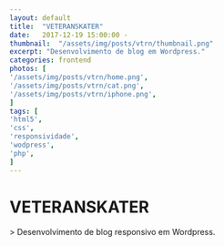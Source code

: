 ```yaml
---
layout: default
title:  "VETERANSKATER"
date:   2017-12-19 15:00:00 -
thumbnail:  "/assets/img/posts/vtrn/thumbnail.png"
excerpt: "Desenvolvimento de blog em Wordpress."
categories: frontend
photos: [
'/assets/img/posts/vtrn/home.png',
'/assets/img/posts/vtrn/cat.png',
'/assets/img/posts/vtrn/iphone.png',
]
tags: [
'html5',
'css',
'responsividade',
'wodpress',
'php',
]
---
```


<h1><b>VETERANSKATER</b></h1>
> Desenvolvimento de blog responsivo em Wordpress.
